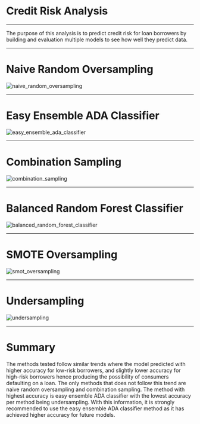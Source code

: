 # Credit Risk Analysis

---

The purpose of this analysis is to predict credit risk for loan borrowers by building and evaluation multiple models to see how well they predict data.

---

# Naive Random Oversampling 

![naive_random_oversampling](https://user-images.githubusercontent.com/92961267/162644579-11b93c03-51f2-45d2-a5de-72ff915615d0.png)

---

# Easy Ensemble ADA Classifier

![easy_ensemble_ada_classifier](https://user-images.githubusercontent.com/92961267/162644580-ab669283-2f0e-4f26-8d91-bf9a35fa0f28.png)

---

# Combination Sampling

![combination_sampling](https://user-images.githubusercontent.com/92961267/162644582-f5bb3306-d17c-45d1-8f48-c9d7ffa04da4.png)

---

# Balanced Random Forest Classifier
![balanced_random_forest_classifier](https://user-images.githubusercontent.com/92961267/162644583-0c7932a5-ec16-4f36-8cdd-8630aac82d6d.png)

---

# SMOTE Oversampling

![smot_oversampling](https://user-images.githubusercontent.com/92961267/162644585-b761447e-31f2-46e3-8734-9327f18d87bd.png)

---

# Undersampling

![undersampling](https://user-images.githubusercontent.com/92961267/162644586-621174ce-faec-423d-a9d9-d0c13fe2222e.png)

---

# Summary

The methods tested follow similar trends where the model predicted with higher accuracy for low-risk borrowers, and slightly lower accuracy for high-risk borrowers hence producing the possibility of consumers defaulting on a loan. The only methods that does not follow this trend are naive random oversampling and combination sampling. The method with highest accuracy is easy ensemble ADA classifier with the lowest accuracy per method being undersampling. With this information, it is strongly recommended to use the easy ensemble ADA classifier method as it has achieved higher accuracy for future models.
